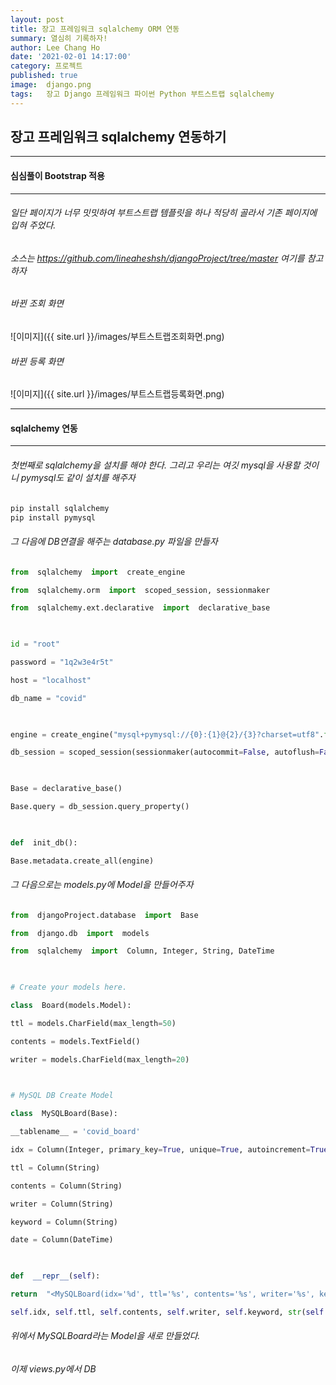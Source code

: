 ```yaml
---
layout: post
title: 장고 프레임워크 sqlalchemy ORM 연동
summary: 열심히 기록하자!
author: Lee Chang Ho
date: '2021-02-01 14:17:00'
category: 프로젝트
published: true
image:  django.png
tags:   장고 Django 프레임워크 파이썬 Python 부트스트랩 sqlalchemy
---
```


## 장고 프레임워크 sqlalchemy 연동하기
---
#### 심심풀이 Bootstrap 적용
---
###### 일단 페이지가 너무 밋밋하여 부트스트랩 템플릿을 하나 적당히 골라서 기존 페이지에 입혀 주었다. 

###### 소스는 https://github.com/lineaheshsh/djangoProject/tree/master 여기를 참고하자
###### 바뀐 조회 화면
![이미지]({{ site.url }}/images/부트스트랩조회화면.png)

###### 바뀐 등록 화면
![이미지]({{ site.url }}/images/부트스트랩등록화면.png)


---
#### sqlalchemy 연동
---
###### 첫번째로 sqlalchemy을 설치를 해야 한다. 그리고 우리는 여깃 mysql을 사용할 것이니 pymysql도 같이 설치를 해주자
```python
pip install sqlalchemy
pip install pymysql
```

###### 그 다음에 DB연결을 해주는 database.py 파일을 만들자
```python
from  sqlalchemy  import  create_engine

from  sqlalchemy.orm  import  scoped_session, sessionmaker

from  sqlalchemy.ext.declarative  import  declarative_base

  

id = "root"

password = "1q2w3e4r5t"

host = "localhost"

db_name = "covid"

  

engine = create_engine("mysql+pymysql://{0}:{1}@{2}/{3}?charset=utf8".format(id, password, host, db_name), convert_unicode=False, pool_pre_ping=True)

db_session = scoped_session(sessionmaker(autocommit=False, autoflush=False, bind=engine))

  

Base = declarative_base()

Base.query = db_session.query_property()

  

def  init_db():

Base.metadata.create_all(engine)
```

###### 그 다음으로는 models.py에 Model을 만들어주자
```python
from  djangoProject.database  import  Base

from  django.db  import  models

from  sqlalchemy  import  Column, Integer, String, DateTime

  

# Create your models here.

class  Board(models.Model):

ttl = models.CharField(max_length=50)

contents = models.TextField()

writer = models.CharField(max_length=20)

  

# MySQL DB Create Model

class  MySQLBoard(Base):

__tablename__ = 'covid_board'

idx = Column(Integer, primary_key=True, unique=True, autoincrement=True)

ttl = Column(String)

contents = Column(String)

writer = Column(String)

keyword = Column(String)

date = Column(DateTime)

  

def  __repr__(self):

return  "<MySQLBoard(idx='%d', ttl='%s', contents='%s', writer='%s', keyword='%s', date='%s')>" % (

self.idx, self.ttl, self.contents, self.writer, self.keyword, str(self.date))
```
###### 위에서 MySQLBoard라는 Model을 새로 만들었다.
###### 이제 views.py에서 DB
<!--stackedit_data:
eyJoaXN0b3J5IjpbOTAwODQ1NzQ5LDE4NjE3ODg3MjUsLTc3MT
g5NDI2Ml19
-->